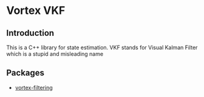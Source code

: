 # Vortex VKF
## Introduction
This is a C++ library for state estimation. VKF stands for Visual Kalman Filter which is a stupid and misleading name

## Packages

- [vortex-filtering](vortex-filtering/README.md)


